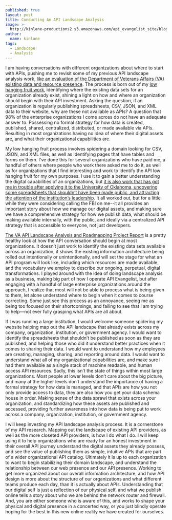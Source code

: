 ```yaml
---
published: true
layout: post
title: Conducting An API Landscape Analysis
image: >-
  http://kinlane-productions2.s3.amazonaws.com/api_evangelist_site/blog/va_api_landscape_analysis_and_roadmapping_project.png
author:
  name: kinlane
tags:
  - Landscape
  - Analysis
---
```

I am having conversations with different organizations about where to start with APIs, pushing me to revisit some of my previous API landscape analysis work, [like an evaluation of the Department of Veterans Affairs (VA) existing data and resource presence](https://api-evangelist.github.io/va-api-landscape/report/). The process is born out of my [low hanging fruit work](https://apievangelist.com/2016/04/13/formalizing-my-approach-to-identifying-the-low-hanging-api-fruit/), identifying where the existing data sets for an organization already exist, shining a light on how and where an organization should begin with their API investment. Asking the question, if an organization is regularly publishing spreadsheets, CSV, JSON, and XML data to their website, why are these not available as APIs? A question that 98% of the enterprise organizations I come across do not have an adequate answer to. Possessing no formal strategy for how data is created, published, shared, centralized, distributed, or made available via APIs. Resulting in most organizations having no idea of where their digital assets are, and what their organizational capabilities are.  
  
My low hanging fruit process involves spidering a domain looking for CSV, JSON, and XML files, as well as identifying pages that have tables and forms on them. I’ve done this for several organizations who have paid me, a handful of others where people who work there asked me to do it, as well as for organizations that I find interesting and work to identify the API low hanging fruit for my own purposes. I use it to gain a better understanding the digital capabilities of an organizations, but [it is also work that has got me in trouble after applying it to the University of Oklahoma, uncovering some spreadsheets that shouldn’t have been made public, and attracting the attention of the institution’s leadership](http://university-of-oklahoma-api.apievangelist.com/). It all worked out, but for a little while they were considering calling the FBI on me--it all provides an important story about how we manage our digital assets, and making sure we have a comprehensive strategy for how we publish data, what should be making available internally, with the public, and ideally via a centralized API strategy that is accessible to everyone, not just developers.  
  
[The VA API Landscape Analysis and Roadmapping Project Report](https://api-evangelist.github.io/va-api-landscape/report/) is a pretty healthy look at how the API conversation should begin at most organizations. It doesn’t just work to identify the existing data sets available across an organization, it shows the existing information architecture being rolled out intentionally or unintentionally, and will set the stage for what an API program will look like, including which resources are made available, and the vocabulary we employ to describe our ongoing, perpetual, digital transformations. I played around with the idea of doing landscape analysis as a business, making big part of how I operate API Evangelist, but after engaging with a handful of large enterprise organizations around the approach, I realize that most will not be able to process what is being given to them, let alone understand where to begin when it comes to course correcting. Some just see this process as an annoyance, seeing me as being too focused on their shortcomings, and failing to see that I am trying to help—not ever fully grasping what APIs are all about.  
  
If I was running a large institution, I would welcome someone spidering my website helping map out the API landscape that already exists across my company, organization, institution, or government agency. I would want to identify the spreadsheets that shouldn’t be published as soon as they are published, and helping those who did it understand better practices when it comes to sharing their data. I would want to understand how my employees are creating, managing, sharing, and reporting around data. I would want to understand what all of my organizational capabilities are, and make sure I had them available as a single stack of machine readable, and human access API resources. Sadly, this isn’t the state of things within most large organizations. Most people at lower levels don’t care about the big picture, and many at the higher levels don’t understand the importance of having a formal strategy for how data is managed, and that APIs are how you not only provide access to data, they are also how you get your data schema house in order. Making sense of the data sprawl that exists across your organization, and standardizing how these assets are published and accessed, providing further awareness into how data is being put to work across a company, organization, institution, or government agency.  
  
I will keep investing my API landscape analysis process. It is a cornerstone of my API research. Mapping out the landscape of existing API providers, as well as the more closeted API providers, is how I do what I do. I will keep using it to help organizations who are ready for an honest investment in their overall API journey understand the digital assets they already possess, and see the value of publishing them as simple, intuitive APIs that are part of a wider organizational API catalog. Ultimately it is up to each organization to want to begin stabilizing their domain landscape, and understand the relationship between our web presence and our API presence. Working to get more organized about our overall information architecture, and how API design is more about the structure of our organizations and what different teams produce each day, than it is actually about APIs. Understanding that our digital self is just a reflection of our physical self, and what we publish online tells a story about who we are behind the network router and firewall. And, you are either someone who is aware of this, and works to shape your physical and digital presence in a concerted way, or you just blindly operate hoping for the best in this new online reality we have created for ourselves.